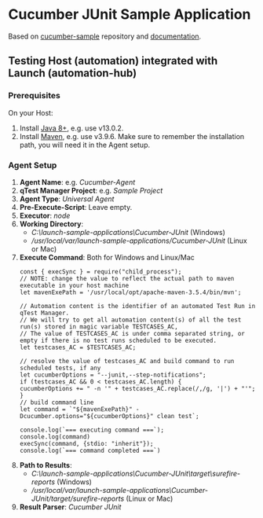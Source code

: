# Cucumber JUnit Sample Application

Based on [cucumber-sample](https://github.com/QASymphony/cucumber-sample) repository and 
[documentation](https://documentation.tricentis.com/qtest/od/en/content/launch/automation_host/universal_agent/parsers/integrate_cucumber_with_universal_agent.htm).

## Testing Host (automation) integrated with Launch (automation-hub)

### Prerequisites
On your Host:
1. Install [Java 8+](https://jdk.java.net/archive/), e.g. use v13.0.2.
2. Install [Maven](https://maven.apache.org/install.html), e.g. use v3.9.6. Make sure to remember the installation path,
   you will need it in the Agent setup.

### Agent Setup
1. **Agent Name**: e.g. _Cucumber-Agent_
2. **qTest Manager Project**: e.g. _Sample Project_
3. **Agent Type**: _Universal Agent_
4. **Pre-Execute-Script**: Leave empty.
5. **Executor**: _node_
6. **Working Directory**:
    - _C:\launch-sample-applications\Cucumber-JUnit_ (Windows)
    - _/usr/local/var/launch-sample-applications/Cucumber-JUnit_ (Linux or Mac)
7. **Execute Command**: Both for Windows and Linux/Mac
    ```node
    const { execSync } = require("child_process");
    // NOTE: change the value to reflect the actual path to maven executable in your host machine
    let mavenExePath = '/usr/local/opt/apache-maven-3.5.4/bin/mvn';
    
    // Automation content is the identifier of an automated Test Run in qTest Manager.
    // We will try to get all automation content(s) of all the test run(s) stored in magic variable TESTCASES_AC, 
    // The value of TESTCASES_AC is under comma separated string, or empty if there is no test runs scheduled to be executed.
    let testcases_AC = $TESTCASES_AC;
    
    // resolve the value of testcases_AC and build command to run scheduled tests, if any
    let cucumberOptions = "--junit,--step-notifications";
    if (testcases_AC && 0 < testcases_AC.length) {
    cucumberOptions += " -n '" + testcases_AC.replace(/,/g, '|') + "'";
    }
    // build command line
    let command = `"${mavenExePath}" -Dcucumber.options="${cucumberOptions}" clean test`;
    
    console.log(`=== executing command ===`);
    console.log(command)
    execSync(command, {stdio: "inherit"});
    console.log(`=== command completed ===`)
    ```
8. **Path to Results**:
    - _C:\launch-sample-applications\Cucumber-JUnit\target\surefire-reports_ (Windows)
    - _/usr/local/var/launch-sample-applications\Cucumber-JUnit/target/surefire-reports_ (Linux or Mac)
9. **Result Parser**: _Cucumber JUnit_